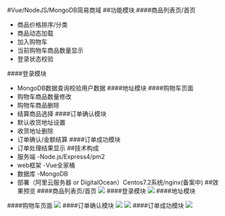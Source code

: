 #Vue/NodeJS/MongoDB简易商域
##功能模块
####商品列表页/首页

* 商品价格排序/分类
* 商品动态加载
* 加入购物车
* 当前购物车商品数量显示
* 登录状态校验

####登录模块
* MongoDB数据查询校验用户数据
####地址模块
####购物车页面
* 购物车商品数量修改
* 购物车商品删除
* 结算商品选择
####订单确认模块
* 默认收货地址设置
* 收货地址删除
* 订单确认/金额结算
####订单成功模块
* 订单处理结果显示
##技术构成
* 服务端 -Node.js/Express4/pm2
* web框架 -Vue全家桶
* 数据库 -MongoDB
* 部署（阿里云服务器 or DigitalOcean）Centos7.2系统/nginx(备案中)
##效果预览
####商品列表页/首页
![](https://i.imgur.com/HPsUdZW.gif)
####登录模块
![](https://i.imgur.com/NDiteiK.gif)
####地址模块

####购物车页面
![](https://i.imgur.com/J9WySZG.gif)
####订单确认模块
![](https://i.imgur.com/OpTQw2R.gif)
![](https://i.imgur.com/RO6U3Bi.gif)
####订单成功模块
![](https://i.imgur.com/TxB4rlL.gif)



